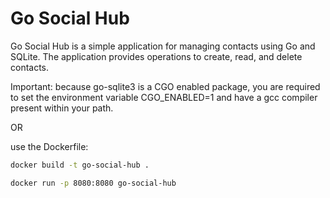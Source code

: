 # Go Social Hub

Go Social Hub is a simple application for managing contacts using Go and SQLite. The application provides operations to create, read, and delete contacts.

Important: because go-sqlite3 is a CGO enabled package, you are required to set the environment variable CGO_ENABLED=1 and have a gcc compiler present within your path.

OR

use the Dockerfile:

```bash
docker build -t go-social-hub .

docker run -p 8080:8080 go-social-hub
```
